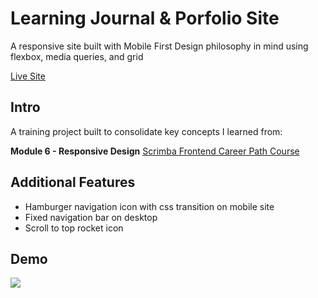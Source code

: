 # Learning Journal & Porfolio Site 
A responsive site built with Mobile First Design philosophy in mind using flexbox, media queries, and grid  

[Live Site](https://monumental-taffy-7154f7.netlify.app/portfolio.html)

## Intro
A training project built to consolidate key concepts I learned from:

**Module 6 - Responsive Design** [Scrimba Frontend Career Path Course](https://scrimba.com/learn/frontend) 

## Additional Features
- Hamburger navigation icon with css transition on mobile site
- Fixed navigation bar on desktop
- Scroll to top rocket icon

## Demo
 ![](/images/demo.gif)


